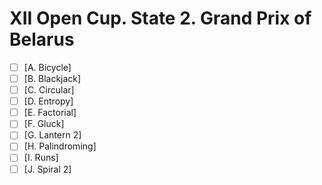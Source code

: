 # XII Open Cup. State 2. Grand Prix of Belarus

+ [ ] [A. Bicycle]
+ [ ] [B. Blackjack]
+ [ ] [C. Circular]
+ [ ] [D. Entropy]
+ [ ] [E. Factorial]
+ [ ] [F. Gluck]
+ [ ] [G. Lantern 2]
+ [ ] [H. Palindroming]
+ [ ] [I. Runs]
+ [ ] [J. Spiral 2]